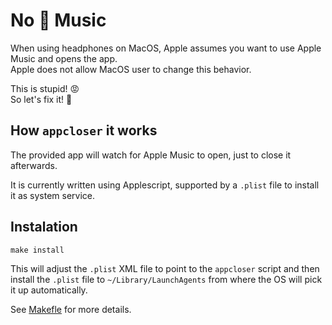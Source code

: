 # No 🍏 Music
When using headphones on MacOS, Apple assumes you want to use Apple Music and opens the app. \
Apple does not allow MacOS user to change this behavior.

This is stupid! 😡 \
So let's fix it! 💪

## How `appcloser` it works
The provided app will watch for Apple Music to open, just to close it afterwards.

It is currently written using Applescript, supported by a `.plist` file to install it as system service.

## Instalation
```
make install
```
This will adjust the `.plist` XML file to point to the `appcloser` script and then install the `.plist` file to `~/Library/LaunchAgents` from where the OS will pick it up automatically.

See [Makefle](./Makefile) for more details.
